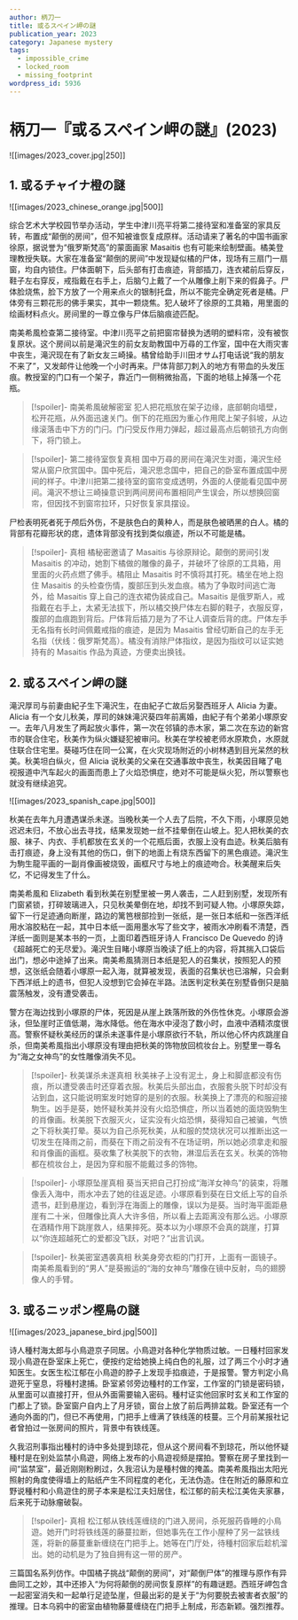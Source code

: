 ```yaml
---
author: 柄刀一
title: 或るスペイン岬の謎
publication_year: 2023
category: Japanese mystery
tags:
  - impossible_crime
  - locked_room
  - missing_footprint
wordpress_id: 5936
---
```


# 柄刀一『或るスペイン岬の謎』(2023)

![[images/2023_cover.jpg|250]]

## 1. 或るチャイナ橙の謎

![[images/2023_chinese_orange.jpg|500]]

综合艺术大学校园节举办活动，学生中津川亮平将第二接待室和准备室的家具反转，布置成“颠倒的房间”，但不知被谁恢复成原样。活动请来了著名的中国书画家徐原，据说誉为“俄罗斯梵高”的蒙面画家 Masaitis 也有可能来绘制壁画。橘美登理教授失联。大家在准备室“颠倒的房间”中发现疑似橘的尸体，现场有三扇门一扇窗，均自内锁住。尸体面朝下，后头部有打击痕迹，背部插刀，连衣裙前后穿反，鞋子左右穿反，戒指戴在右手上，后脑勺上戴了一个从雕像上削下来的假鼻子。尸体脸烧焦，脸下方放了一个用来点火的银制托盘，所以不能完全确定死者是橘。尸体旁有三颗花形的佛手果实，其中一颗烧焦。犯人破坏了徐原的工具箱，用里面的绘画材料点火。房间里的一尊立像与尸体后脑痕迹匹配。

南美希風检查第二接待室。中津川亮平之前把窗帘替换为透明的塑料帘，没有被恢复原状。这个房间以前是滝沢生的前女友助教国中万尋的工作室，国中在大雨灾害中丧生，滝沢现在有了新女友三崎操。橘曾给助手川田オサム打电话说“我的朋友不来了”，又发邮件让他晚一个小时再来。尸体背部刀刺入的地方有带血的头发压痕。教授室的门口有一个架子，靠近门一侧稍微抬高，下面的地毯上掉落一个花瓶。

> [!spoiler]- 南美希風破解密室
> 犯人把花瓶放在架子边缘，底部朝向墙壁，松开花瓶，从外面迅速关门。倒下的花瓶因为重心作用爬上架子斜坡，从边缘滚落击中下方的门闩。门闩受反作用力弹起，超过最高点后朝锁孔方向倒下，将门锁上。

> [!spoiler]- 第二接待室恢复真相
> 国中万尋的房间在滝沢生对面，滝沢生经常从窗户欣赏国中。国中死后，滝沢思念国中，把自己的卧室布置成国中房间的样子。中津川把第二接待室的窗帘变成透明，外面的人便能看见国中房间。滝沢不想让三崎操意识到两间房间布置相同产生误会，所以想换回窗帘，但因找不到窗帘拉环，只好恢复家具摆设。

尸检表明死者死于颅后外伤，不是肤色白的黄种人，而是肤色被晒黑的白人。橘的背部有花瓣形状的痣，遗体背部没有找到类似痕迹，所以不可能是橘。

> [!spoiler]- 真相
> 橘秘密邀请了 Masaitis 与徐原辩论。颠倒的房间引发 Masaitis 的冲动，她割下橘做的雕像的鼻子，并破坏了徐原的工具箱，用里面的火药点燃了佛手。橘阻止 Masaitis 时不慎将其打死。橘坐在地上抱住 Masaitis 的头检查伤情，腹部压到头发血痕。橘为了争取时间逃亡海外，给 Masaitis 穿上自己的连衣裙伪装成自己。Masaitis 是俄罗斯人，戒指戴在右手上，太紧无法拔下，所以橘交换尸体左右脚的鞋子，衣服反穿，腹部的血痕跑到背后。尸体背后插刀是为了不让人调查后背的痣。尸体左手无名指有长时间佩戴戒指的痕迹，是因为 Masaitis 曾经切断自己的左手无名指（伏线：俄罗斯梵高）。橘没有消除尸体指纹，是因为指纹可以证实她持有的 Masaitis 作品为真迹，方便卖出换钱。

## 2. 或るスペイン岬の謎

滝沢厚司与前妻由紀子生下滝沢生，在由紀子亡故后另娶西班牙人 Alicia 为妻。Alicia 有一个女儿秋美，厚司的妹妹滝沢葵四年前离婚，由紀子有个弟弟小塚原安一。去年八月发生了两起放火事件，第一次在邻镇的赤木家，第二次在东边的新宫市的联合住宅，秋美作为纵火嫌疑犯被审问。秋美在学校被老师水原欺负，水原就住联合住宅里。葵碰巧住在同一公寓，在火灾现场附近的小树林遇到目光呆然的秋美。秋美坦白纵火，但 Alicia 说秋美的父亲在交通事故中丧生，秋美因目睹了电视报道中汽车起火的画面而患上了火焰恐惧症，绝对不可能是纵火犯，所以警察也就没有继续追究。

![[images/2023_spanish_cape.jpg|500]]

秋美在去年九月遭遇谋杀未遂。当晚秋美一个人去了后院，不久下雨，小塚原见她迟迟未归，不放心出去寻找，结果发现她一丝不挂晕倒在山坡上。犯人把秋美的衣服、袜子、内衣、手机都放在玄关的一个花瓶后面，衣服上没有血迹。秋美后脑有击打痕迹，身上没有其他的伤口，倒下的地面上有烧东西留下的黑色痕迹。滝沢生为駒生龍平画的一副肖像画被烧毁，画框尺寸与地上的痕迹吻合。秋美醒来后失忆，不记得发生了什么。

南美希風和 Elizabeth 看到秋美在别墅里被一男人袭击，二人赶到别墅，发现所有门窗紧锁，打碎玻璃进入，只见秋美晕倒在地，却找不到可疑人物。小塚原失踪，留下一行足迹通向断崖，路边的篱笆根部捡到一张纸，是一张日本纸和一张西洋纸用水溶胶粘在一起，其中日本纸一面用墨水写了些文字，被雨水冲刷看不清楚，西洋纸一面则是某本书的一页，上面印着西班牙诗人 Francisco De Quevedo 的诗《超越死亡的无尽爱》。滝沢生目睹小塚原当晚读了纸上的内容，将其揣入口袋后出门，想必中途掉了出来。南美希風猜测日本纸是犯人的召集状，按照犯人的预想，这张纸会随着小塚原一起入海，就算被发现，表面的召集状也已溶解，只会剩下西洋纸上的遗书，但犯人没想到它会掉在半路。法医判定秋美在别墅昏倒只是脑震荡触发，没有遭受袭击。

警方在海边找到小塚原的尸体，死因是从崖上跌落所致的外伤性休克。小塚原会游泳，但坠崖时正值低潮，海水降低。他在海水中浸泡了数小时，血液中酒精浓度很高。警察怀疑秋美经历的谋杀未遂事件是小塚原欲行不轨，所以他心怀内疚跳崖自杀，但南美希風指出小塚原没有理由把秋美的饰物放回梳妆台上。别墅里一尊名为“海之女神鸟”的女性雕像消失不见。

> [!spoiler]- 秋美谋杀未遂真相
> 秋美袜子上没有泥土，身上和脚底都没有伤痕，所以遭受袭击时还穿着衣服。秋美后头部出血，衣服套头脱下时却没有沾到血，这只能说明案发时她穿的是别的衣服。秋美换上了漂亮的和服迎接駒生。凶手是葵，她怀疑秋美并没有火焰恐惧症，所以当着她的面烧毁駒生的肖像画。秋美脱下衣服灭火，证实没有火焰恐惧，葵得知自己被骗，气愤之下将秋美打晕。葵以为自己杀死秋美，从和服的焚烧状况可以推断出这一切发生在降雨之前，而葵在下雨之前没有不在场证明，所以她必须拿走和服和肖像画的画框。葵收集了秋美脱下的衣物，淋湿后丢在玄关。秋美的饰物都在梳妆台上，是因为穿和服不能戴过多的饰物。

> [!spoiler]- 小塚原坠崖真相
> 葵当天把自己打扮成“海洋女神鸟”的装束，将雕像丢入海中，雨水冲去了她的往返足迹。小塚原看到葵在日文纸上写的自杀遗书，赶到悬崖边，看到浮在海面上的雕像，误以为是葵。当时海平面距悬崖有二十米，但雕像比真人大许多倍，所以看上去距离没有那么远。小塚原在酒精作用下跳崖救人，结果摔死。葵本以为小塚原不会真的跳崖，打算以“你连超越死亡的爱都没飞跃，对吧？”出言讥讽。

> [!spoiler]- 秋美密室遇袭真相
> 秋美身旁衣柜的门打开，上面有一面镜子。南美希風看到的“男人”是葵搬运的“海的女神鸟”雕像在镜中反射，鸟的翅膀像人的手臂。

## 3. 或るニッポン樫鳥の謎

![[images/2023_japanese_bird.jpg|500]]

诗人種村海太郎与小鳥遊京子同居。小鳥遊对各种化学物质过敏。一日種村回家发现小鳥遊在卧室床上死亡，便按约定给她换上纯白色的礼服，过了两三个小时才通知医生。女医生松江郁在小鳥遊的脖子上发现手掐痕迹，于是报警。警方判定小鳥遊死于窒息，将種村逮捕。卧室紧邻旁边種村的工作室，工作室的门锁是密码锁，从里面可以直接打开，但从外面需要输入密码。種村证实他回家时玄关和工作室的门都上了锁。卧室窗户自内上了月牙锁，窗台上放了前后两排盆栽。卧室还有一个通向外面的门，但已不再使用，门把手上缠满了铁线莲的枝蔓。三个月前某报社记者曾拍过一张房间的照片，背景中有铁线莲。

久我沼刑事指出種村的诗中多处提到琼花，但从这个房间看不到琼花，所以他怀疑種村是在别处监禁小鳥遊，网络上发布的小鳥遊视频是摆拍。警察在房子里找到一间“监禁室”，最近刚刚粉刷过，久我沼认为是種村做的掩盖。南美希風指出太阳光照射的角度使得墙上的贴纸产生不同程度的老化，无法伪造。住在附近的藤原和立野说種村和小鳥遊住的房子本来是松江夫妇居住，松江郁的前夫松江美佐夫家暴，后来死于动脉瘤破裂。

> [!spoiler]- 真相
> 松江郁从铁线莲缠绕的门进入房间，杀死服药昏睡的小鳥遊。她开门时将铁线莲的藤蔓拉断，但她事先在工作小屋种了另一盆铁线莲，将新的藤蔓重新缠绕在门把手上。她等在门厅处，待種村回家后趁机溜出。她的动机是为了独自拥有这一带的房产。

三篇国名系列仿作。中国橘子挑战“颠倒的房间”，对“颠倒尸体”的推理与原作有异曲同工之妙，其中还掺入“为何将颠倒的房间恢复原样”的有趣谜题。西班牙岬包含一起密室消失和一起单行足迹坠崖，但最出彩的是关于“为何要脱去被害者衣服”的推理。日本乌鸦中的密室由植物藤蔓缠绕在门把手上制成，形态新颖。强烈推荐。